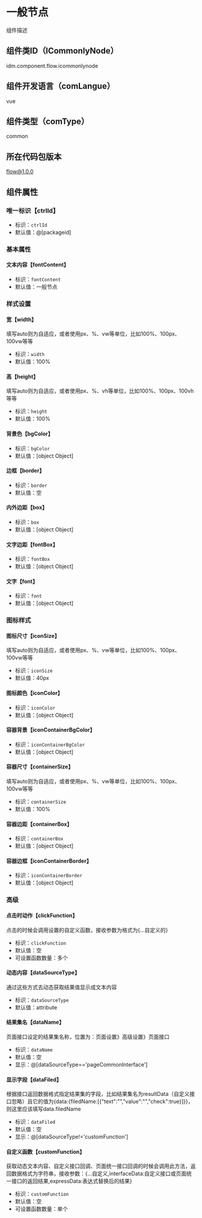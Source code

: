 # 一般节点
组件描述
## 组件类ID（ICommonlyNode）
idm.component.flow.icommonlynode
## 组件开发语言（comLangue）
vue
## 组件类型（comType）
common
## 所在代码包版本
flow@1.0.0
## 组件属性
### 唯一标识【ctrlId】

- 标识：`ctrlId`
- 默认值：@[packageid]
### 基本属性
#### 文本内容【fontContent】

- 标识：`fontContent`
- 默认值：一般节点
### 样式设置
#### 宽【width】
填写auto则为自适应，或者使用px、%、vw等单位，比如100%、100px、100vw等等
- 标识：`width`
- 默认值：100%
#### 高【height】
填写auto则为自适应，或者使用px、%、vh等单位，比如100%、100px、100vh等等
- 标识：`height`
- 默认值：100%
#### 背景色【bgColor】

- 标识：`bgColor`
- 默认值：[object Object]
#### 边框【border】

- 标识：`border`
- 默认值：空
#### 内外边距【box】

- 标识：`box`
- 默认值：[object Object]
#### 文字边距【fontBox】

- 标识：`fontBox`
- 默认值：[object Object]
#### 文字【font】

- 标识：`font`
- 默认值：[object Object]
### 图标样式
#### 图标尺寸【iconSize】
填写auto则为自适应，或者使用px、%、vw等单位，比如100%、100px、100vw等等
- 标识：`iconSize`
- 默认值：40px
#### 图标颜色【iconColor】

- 标识：`iconColor`
- 默认值：[object Object]
#### 容器背景【iconContainerBgColor】

- 标识：`iconContainerBgColor`
- 默认值：[object Object]
#### 容器尺寸【containerSize】
填写auto则为自适应，或者使用px、%、vw等单位，比如100%、100px、100vw等等
- 标识：`containerSize`
- 默认值：100%
#### 容器边距【containerBox】

- 标识：`containerBox`
- 默认值：[object Object]
#### 容器边框【iconContainerBorder】

- 标识：`iconContainerBorder`
- 默认值：[object Object]
### 高级
#### 点击时动作【clickFunction】
点击的时候会调用设置的自定义函数，接收参数为格式为{...自定义的}
- 标识：`clickFunction`
- 默认值：空
- 可设置函数数量：多个
#### 动态内容【dataSourceType】
通过这些方式去动态获取结果值显示成文本内容
- 标识：`dataSourceType`
- 默认值：attribute
#### 结果集名【dataName】
页面接口设定的结果集名称，位置为：页面设置》高级设置》页面接口
- 标识：`dataName`
- 默认值：空
- 显示：@[dataSourceType=='pageCommonInterface']
#### 显示字段【dataFiled】
根据接口返回数据格式指定结果集的字段，比如结果集名为resultData（自定义接口忽略）且它的值为{data:{filedName:[{"text":"","value":"","check":true}]}}，则这里应该填写data.filedName
- 标识：`dataFiled`
- 默认值：空
- 显示：@[dataSourceType!='customFunction']
#### 自定义函数【customFunction】
获取动态文本内容、自定义接口回调、页面统一接口回调的时候会调用此方法，返回数据格式为字符串，接收参数：{...自定义,interfaceData:自定义接口或页面统一接口的返回结果,expressData:表达式替换后的结果}
- 标识：`customFunction`
- 默认值：空
- 可设置函数数量：单个